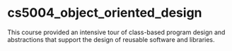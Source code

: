 # cs5004_object_oriented_design
This course provided an intensive tour of class-based program design and abstractions that support the design of reusable software and libraries.
